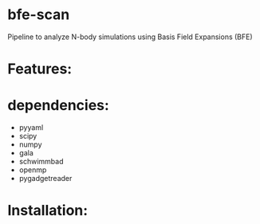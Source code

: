 # bfe-scan
Pipeline to analyze N-body simulations using Basis Field Expansions (BFE)

# Features: 

# dependencies:

  - pyyaml
  - scipy
  - numpy
  - gala
  - schwimmbad
  - openmp
  - pygadgetreader


# Installation:
